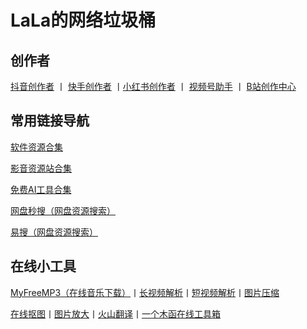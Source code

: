 # **LaLa的网络垃圾桶**

## **创作者**
[抖音创作者](https://creator.douyin.com/)   丨 [快手创作者](https://cp.kuaishou.com/)  丨[小红书创作者](https://creator.xiaohongshu.com/)  丨  [视频号助手](https://channels.weixin.qq.com/) 丨 [B站创作中心](https://member.bilibili.com/)


## **常用链接导航**
[软件资源合集](https://lala.su/site/%E8%BD%AF%E4%BB%B6%E8%B5%84%E6%BA%90%E5%90%88%E9%9B%86.md)  

[影音资源站合集](https://lala.su/site/%E5%BD%B1%E9%9F%B3%E5%90%88%E9%9B%86.md) 

[免费AI工具合集](https://lala.su/site/AI%E5%B7%A5%E5%85%B7%E5%90%88%E9%9B%86.md) 

[网盘秒搜（网盘资源搜索）](https://miaosou.fun/) 

[易搜（网盘资源搜索）](https://yiso.fun/) 


## **在线小工具**
[MyFreeMP3（在线音乐下载）](https://tools.liumingye.cn/music/#/)丨[长视频解析](https://snapany.com/zh)丨[短视频解析](https://watermark.liumingye.cn/)丨[图片压缩](https://squoosh.app/)

[在线抠图](https://www.remove.bg/zh)丨[图片放大](https://bigjpg.com/)丨[火山翻译](https://translate.volcengine.com/)丨[一个木函在线工具箱](https://ol.woobx.cn/)


 
 
